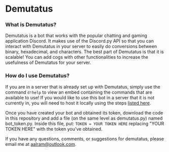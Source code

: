 # Demutatus

### What is Demutatus?
Demutatus is a bot that works with the popular chatting and gaming application Discord.
It makes use of the Discord.py API so that you can interact with Demutatus in your server to easily do conversions 
between binary, hexadecimal, and characters. The best part of Demutatus is that it is scalable! You can
add cogs with other functionalities to increase the usefulness of Demutatus for your server.

### How do I use Demutatus?
If you are in a server that is already set up with Demutatus, simply use the command ```d!help``` 
to view an embed containing the commands that are available to use! If you would like to use this
bot in a server that it is not currently in, you will need to host it locally using the steps
[listed here](https://discordpy.readthedocs.io/en/stable/discord.html).

Once you have created your bot and obtained its token, download the code in this repository
and add a file (on the same level as demutatus.py) named bot_token.py. Inside this file, put:
```TOKEN = YOUR TOKEN HERE``` replacing "YOUR TOKEN HERE" with the token you've obtained.

If you have any questions, comments, or suggestions for demutatus, please email me at [aalram@outlook.com](aalram@outlook.com).
